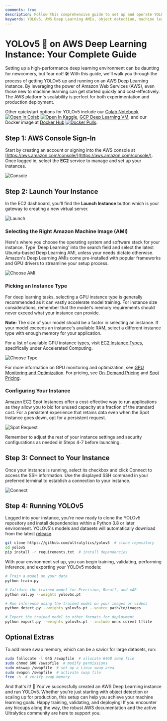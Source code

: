 ```yaml
---
comments: true
description: Follow this comprehensive guide to set up and operate YOLOv5 on an AWS Deep Learning instance for object detection tasks. Get started with model training and deployment.
keywords: YOLOv5, AWS Deep Learning AMIs, object detection, machine learning, AI, model training, instance setup, Ultralytics
---
```


# YOLOv5 🚀 on AWS Deep Learning Instance: Your Complete Guide

Setting up a high-performance deep learning environment can be daunting for newcomers, but fear not! 🛠️ With this guide, we'll walk you through the process of getting YOLOv5 up and running on an AWS Deep Learning instance. By leveraging the power of Amazon Web Services (AWS), even those new to machine learning can get started quickly and cost-effectively. The AWS platform's scalability is perfect for both experimentation and production deployment.

Other quickstart options for YOLOv5 include our [Colab Notebook](https://colab.research.google.com/github/ultralytics/yolov5/blob/master/tutorial.ipynb) <a href="https://colab.research.google.com/github/ultralytics/yolov5/blob/master/tutorial.ipynb"><img src="https://colab.research.google.com/assets/colab-badge.svg" alt="Open In Colab"></a> <a href="https://www.kaggle.com/ultralytics/yolov5"><img src="https://kaggle.com/static/images/open-in-kaggle.svg" alt="Open In Kaggle"></a>, [GCP Deep Learning VM](https://docs.ultralytics.com/yolov5/environments/google_cloud_quickstart_tutorial), and our Docker image at [Docker Hub](https://hub.docker.com/r/ultralytics/yolov5) <a href="https://hub.docker.com/r/ultralytics/yolov5"><img src="https://img.shields.io/docker/pulls/ultralytics/yolov5?logo=docker" alt="Docker Pulls"></a>.

## Step 1: AWS Console Sign-In

Start by creating an account or signing into the AWS console at [https://aws.amazon.com/console/](https://aws.amazon.com/console/). Once logged in, select the **EC2** service to manage and set up your instances.

![Console](https://user-images.githubusercontent.com/26833433/106323804-debddd00-622c-11eb-997f-b8217dc0e975.png)

## Step 2: Launch Your Instance

In the EC2 dashboard, you'll find the **Launch Instance** button which is your gateway to creating a new virtual server.

![Launch](https://user-images.githubusercontent.com/26833433/106323950-204e8800-622d-11eb-915d-5c90406973ea.png)

### Selecting the Right Amazon Machine Image (AMI)

Here's where you choose the operating system and software stack for your instance. Type 'Deep Learning' into the search field and select the latest Ubuntu-based Deep Learning AMI, unless your needs dictate otherwise. Amazon's Deep Learning AMIs come pre-installed with popular frameworks and GPU drivers to streamline your setup process.

![Choose AMI](https://user-images.githubusercontent.com/26833433/106326107-c9e34880-6230-11eb-97c9-3b5fc2f4e2ff.png)

### Picking an Instance Type

For deep learning tasks, selecting a GPU instance type is generally recommended as it can vastly accelerate model training. For instance size considerations, remember that the model's memory requirements should never exceed what your instance can provide.

**Note:** The size of your model should be a factor in selecting an instance. If your model exceeds an instance's available RAM, select a different instance type with enough memory for your application.

For a list of available GPU instance types, visit [EC2 Instance Types](https://aws.amazon.com/ec2/instance-types/), specifically under Accelerated Computing.

![Choose Type](https://user-images.githubusercontent.com/26833433/106324624-52141e80-622e-11eb-9662-1a376d9c887d.png)

For more information on GPU monitoring and optimization, see [GPU Monitoring and Optimization](https://docs.aws.amazon.com/dlami/latest/devguide/tutorial-gpu.html). For pricing, see [On-Demand Pricing](https://aws.amazon.com/ec2/pricing/on-demand/) and [Spot Pricing](https://aws.amazon.com/ec2/spot/pricing/).

### Configuring Your Instance

Amazon EC2 Spot Instances offer a cost-effective way to run applications as they allow you to bid for unused capacity at a fraction of the standard cost. For a persistent experience that retains data even when the Spot Instance goes down, opt for a persistent request.

![Spot Request](https://user-images.githubusercontent.com/26833433/106324835-ac14e400-622e-11eb-8853-df5ec9b16dfc.png)

Remember to adjust the rest of your instance settings and security configurations as needed in Steps 4-7 before launching.

## Step 3: Connect to Your Instance

Once your instance is running, select its checkbox and click Connect to access the SSH information. Use the displayed SSH command in your preferred terminal to establish a connection to your instance.

![Connect](https://user-images.githubusercontent.com/26833433/106325530-cf8c5e80-622f-11eb-9f64-5b313a9d57a1.png)

## Step 4: Running YOLOv5

Logged into your instance, you're now ready to clone the YOLOv5 repository and install dependencies within a Python 3.8 or later environment. YOLOv5's models and datasets will automatically download from the latest [release](https://github.com/ultralytics/yolov5/releases).

```bash
git clone https://github.com/ultralytics/yolov5  # clone repository
cd yolov5
pip install -r requirements.txt  # install dependencies
```

With your environment set up, you can begin training, validating, performing inference, and exporting your YOLOv5 models:

```bash
# Train a model on your data
python train.py

# Validate the trained model for Precision, Recall, and mAP
python val.py --weights yolov5s.pt

# Run inference using the trained model on your images or videos
python detect.py --weights yolov5s.pt --source path/to/images

# Export the trained model to other formats for deployment
python export.py --weights yolov5s.pt --include onnx coreml tflite
```

## Optional Extras

To add more swap memory, which can be a savior for large datasets, run:

```bash
sudo fallocate -l 64G /swapfile  # allocate 64GB swap file
sudo chmod 600 /swapfile  # modify permissions
sudo mkswap /swapfile  # set up a Linux swap area
sudo swapon /swapfile  # activate swap file
free -h  # verify swap memory
```

And that's it! 🎉 You've successfully created an AWS Deep Learning instance and run YOLOv5. Whether you're just starting with object detection or scaling up for production, this setup can help you achieve your machine learning goals. Happy training, validating, and deploying! If you encounter any hiccups along the way, the robust AWS documentation and the active Ultralytics community are here to support you.
